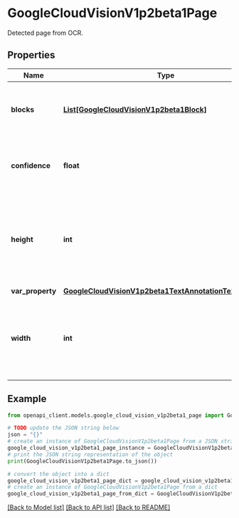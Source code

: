 # GoogleCloudVisionV1p2beta1Page

Detected page from OCR.

## Properties

Name | Type | Description | Notes
------------ | ------------- | ------------- | -------------
**blocks** | [**List[GoogleCloudVisionV1p2beta1Block]**](GoogleCloudVisionV1p2beta1Block.md) | List of blocks of text, images etc on this page. | [optional] 
**confidence** | **float** | Confidence of the OCR results on the page. Range [0, 1]. | [optional] 
**height** | **int** | Page height. For PDFs the unit is points. For images (including TIFFs) the unit is pixels. | [optional] 
**var_property** | [**GoogleCloudVisionV1p2beta1TextAnnotationTextProperty**](GoogleCloudVisionV1p2beta1TextAnnotationTextProperty.md) |  | [optional] 
**width** | **int** | Page width. For PDFs the unit is points. For images (including TIFFs) the unit is pixels. | [optional] 

## Example

```python
from openapi_client.models.google_cloud_vision_v1p2beta1_page import GoogleCloudVisionV1p2beta1Page

# TODO update the JSON string below
json = "{}"
# create an instance of GoogleCloudVisionV1p2beta1Page from a JSON string
google_cloud_vision_v1p2beta1_page_instance = GoogleCloudVisionV1p2beta1Page.from_json(json)
# print the JSON string representation of the object
print(GoogleCloudVisionV1p2beta1Page.to_json())

# convert the object into a dict
google_cloud_vision_v1p2beta1_page_dict = google_cloud_vision_v1p2beta1_page_instance.to_dict()
# create an instance of GoogleCloudVisionV1p2beta1Page from a dict
google_cloud_vision_v1p2beta1_page_from_dict = GoogleCloudVisionV1p2beta1Page.from_dict(google_cloud_vision_v1p2beta1_page_dict)
```
[[Back to Model list]](../README.md#documentation-for-models) [[Back to API list]](../README.md#documentation-for-api-endpoints) [[Back to README]](../README.md)


